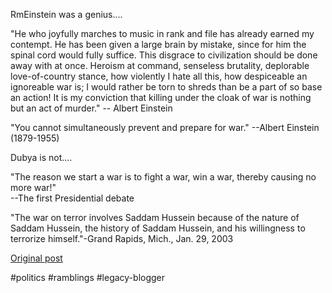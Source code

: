 <!--
date: '2005-03-15'
published: true
slug: 2005-03-george-dubya-vs-einstein_15
time_to_read: 5
title: George Dubya vs Einstein
-->

RmEinstein was a genius....  
  
"He who joyfully marches to music in rank and file has already earned my contempt. He has been given a large brain by mistake, since for him the spinal cord would fully suffice. This disgrace to civilization should be done away with at once. Heroism at command, senseless brutality, deplorable love-of-country stance, how violently I hate all this, how despiceable an ignoreable war is; I would rather be torn to shreds than be a part of so base an action! It is my conviction that killing under the cloak of war is nothing but an act of murder." -- Albert Einstein  
  
"You cannot simultaneously prevent and prepare for war." --Albert Einstein (1879-1955)  
  
Dubya is not....  
  
"The reason we start a war is to fight a war, win a war, thereby causing no more war!"  
--The first Presidential debate  
  
"The war on terror involves Saddam Hussein because of the nature of Saddam Hussein, the history of Saddam Hussein, and his willingness to terrorize himself."-Grand Rapids, Mich., Jan. 29, 2003

[Original post](https://ysfk.blogspot.com/2005/03/george-dubya-vs-einstein_15.html)

#politics #ramblings #legacy-blogger 